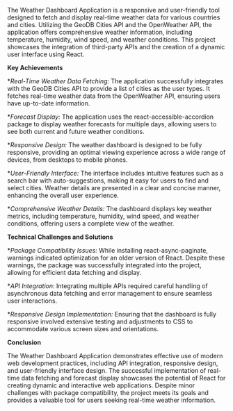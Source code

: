 

The Weather Dashboard Application is a responsive and user-friendly tool designed to fetch and display real-time weather data for various countries and cities. Utilizing the GeoDB Cities API and the OpenWeather API, the application offers comprehensive weather information, including temperature, humidity, wind speed, and weather conditions. This project showcases the integration of third-party APIs and the creation of a dynamic user interface using React.

**Key Achievements**

**Real-Time Weather Data Fetching:*
The application successfully integrates with the GeoDB Cities API to provide a list of cities as the user types.
It fetches real-time weather data from the OpenWeather API, ensuring users have up-to-date information.

**Forecast Display:*
The application uses the react-accessible-accordion package to display weather forecasts for multiple days, allowing users to see both current and future weather conditions.

**Responsive Design:*
The weather dashboard is designed to be fully responsive, providing an optimal viewing experience across a wide range of devices, from desktops to mobile phones.

**User-Friendly Interface:*
The interface includes intuitive features such as a search bar with auto-suggestions, making it easy for users to find and select cities.
Weather details are presented in a clear and concise manner, enhancing the overall user experience.

**Comprehensive Weather Details:*
The dashboard displays key weather metrics, including temperature, humidity, wind speed, and weather conditions, offering users a complete view of the weather.



**Technical Challenges and Solutions**

**Package Compatibility Issues:*
While installing react-async-paginate, warnings indicated optimization for an older version of React. Despite these warnings, the package was successfully integrated into the project, allowing for efficient data fetching and display.

**API Integration:*
Integrating multiple APIs required careful handling of asynchronous data fetching and error management to ensure seamless user interactions.

**Responsive Design Implementation:*
Ensuring that the dashboard is fully responsive involved extensive testing and adjustments to CSS to accommodate various screen sizes and orientations.



**Conclusion**

The Weather Dashboard Application demonstrates effective use of modern web development practices, including API integration, responsive design, and user-friendly interface design. The successful implementation of real-time data fetching and forecast display showcases the potential of React for creating dynamic and interactive web applications. Despite minor challenges with package compatibility, the project meets its goals and provides a valuable tool for users seeking real-time weather information.

















